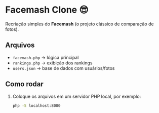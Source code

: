 # Facemash Clone 😎

Recriação simples do **Facemash** (o projeto clássico de comparação de fotos).

## Arquivos
- `facemash.php` → lógica principal
- `rankings.php` → exibição dos rankings
- `users.json` → base de dados com usuários/fotos

## Como rodar
1. Coloque os arquivos em um servidor PHP local, por exemplo:
   ```bash
   php -S localhost:8000
